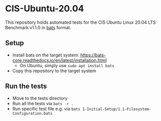 # CIS-Ubuntu-20.04

This repository holds automated tests for the CIS Ubuntu Linux 20.04 LTS Benchmark v1.1.0 in [bats](https://github.com/bats-core/bats-core) format.

## Setup

- Install bats on the target system: https://bats-core.readthedocs.io/en/latest/installation.html
   - On Ubuntu, simply use `sudo apt install bats`
- Copy this repository to the target system

## Run the tests

- Move to the tests directory
- Run all the tests via `bats -r .`
- Run specific test file e.g. via `bats 1-Initial-Setup/1.1-Filesystem-Configuration.bats`
